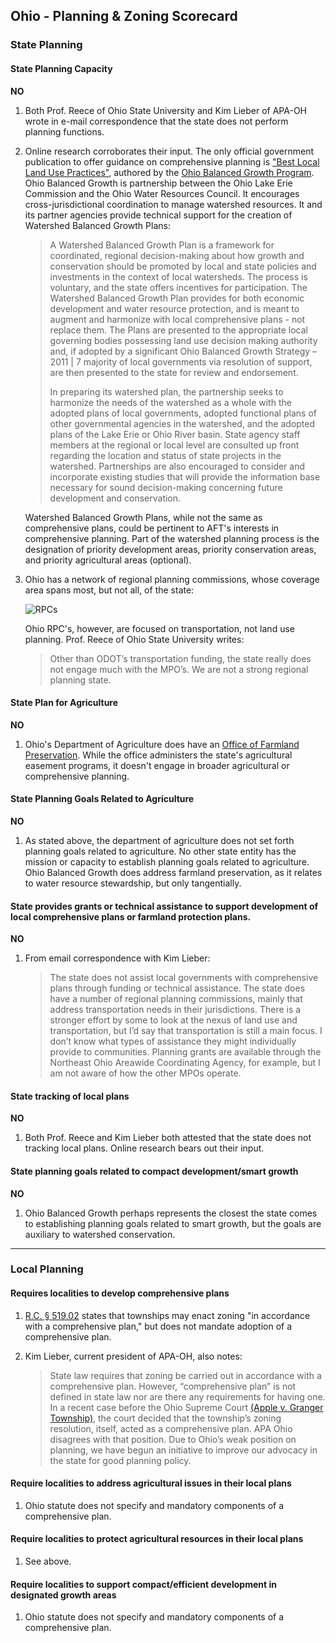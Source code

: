 ## Ohio - Planning & Zoning Scorecard

### State Planning

#### State Planning Capacity

**NO**

1.  Both Prof. Reece of Ohio State University and Kim Lieber of APA-OH wrote in e-mail correspondence that the state does not perform planning functions.
2.  Online research corroborates their input. The only official government publication to offer guidance on comprehensive planning is ["Best Local Land Use Practices"](http://balancedgrowth.ohio.gov/BestLocalLandUsePractices/BestLocalLandUsePracticeChapters.aspx), authored by the [Ohio Balanced Growth Program](http://balancedgrowth.ohio.gov/Home.aspx). Ohio Balanced Growth is partnership between the Ohio Lake Erie Commission and the Ohio Water Resources Council. It encourages cross-jurisdictional coordination to manage watershed resources. It and its partner agencies provide technical support for the creation of Watershed Balanced Growth Plans:

    >A Watershed Balanced Growth Plan is a framework for coordinated, regional decision-making about how growth and conservation should be promoted by local and state policies and investments in the context of local watersheds. The process is voluntary, and the state offers incentives for participation. The Watershed Balanced Growth Plan provides for both economic development and water resource protection, and is meant to augment and harmonize with local comprehensive plans - not replace them. The Plans are presented to the appropriate local governing bodies possessing land use decision making authority and, if adopted by a significant Ohio Balanced Growth Strategy – 2011 | 7 majority of local governments via resolution of support, are then presented to the state for review and endorsement.
    >
    >In preparing its watershed plan, the partnership seeks to harmonize the needs of the watershed as a whole with the adopted plans of local governments, adopted functional plans of other governmental agencies in the watershed, and the adopted plans of the Lake Erie or Ohio River basin. State agency staff members at the regional or local level are consulted up front regarding the location and status of state projects in the watershed. Partnerships are also encouraged to consider and incorporate existing studies that will provide the information base necessary for sound decision-making concerning future development and conservation.

    Watershed Balanced Growth Plans, while not the same as comprehensive plans, could be pertinent to AFT's interests in comprehensive planning. Part of the watershed planning process is the designation of priority development areas, priority conservation areas, and priority agricultural areas (optional).

3.  Ohio has a network of regional planning commissions, whose coverage area spans most, but not all, of the state:

    ![RPCs](http://regionalcouncils.org/images/stories/oarc_counties.jpg)

    Ohio RPC's, however, are focused on transportation, not land use planning. Prof. Reece of Ohio State University writes:
    > Other than ODOT’s transportation funding, the state really does not engage much with the MPO’s. We are not a strong regional planning state.



####  State Plan for Agriculture

**NO**

1.  Ohio's Department of Agriculture does have an [Office of Farmland Preservation](http://www.agri.ohio.gov/divs/FarmLand/FarmLand.aspx). While the office administers the state's agricultural easement programs, it doesn't engage in broader agricultural or comprehensive planning.

#### State Planning Goals Related to Agriculture

**NO**

1.  As stated above, the department of agriculture does not set forth planning goals related to agriculture. No other state entity has the mission or capacity to establish planning goals related to agriculture. Ohio Balanced Growth does address farmland preservation, as it relates to water resource stewardship, but only tangentially.

#### State provides grants or technical assistance to support development of local comprehensive plans or farmland protection plans.

**NO**

1.  From email correspondence with Kim Lieber:
    >The state does not assist local governments with comprehensive plans through funding or technical assistance. The state does have a number of regional planning commissions, mainly that address transportation needs in their jurisdictions. There is a stronger effort by some to look at the nexus of land use and transportation, but I’d say that transportation is still a main focus. I don’t know what types of assistance they might individually provide to communities. Planning grants are available through the Northeast Ohio Areawide Coordinating Agency, for example, but I am not aware of how the other MPOs operate.

#### State tracking of local plans

**NO**

1.  Both Prof. Reece and Kim Lieber both attested that the state does not tracking local plans. Online research bears out their input.

#### State planning goals related to compact development/smart growth

**NO**

1.  Ohio Balanced Growth perhaps represents the closest the state comes to establishing planning goals related to smart growth, but the goals are auxiliary to watershed conservation. 


---

### Local Planning

#### Requires localities to develop comprehensive plans

1.  [R.C. § 519.02](http://codes.ohio.gov/orc/519) states that townships may enact zoning "in accordance with a comprehensive plan," but does not mandate adoption of a comprehensive plan.
2.  Kim Lieber, current president of APA-OH, also notes:

    >State law requires that zoning be carried out in accordance with a comprehensive plan. However, “comprehensive plan” is not defined in state law nor are there any requirements for having one. In a recent case before the Ohio Supreme Court [(Apple v. Granger Township)](https://www.supremecourt.ohio.gov/ROD/docs/pdf/0/2015/2015-Ohio-2343.pdf), the court decided that the township’s zoning resolution, itself, acted as a comprehensive plan. APA Ohio disagrees with that position. Due to Ohio’s weak position on planning, we have begun an initiative to improve our advocacy in the state for good planning policy.

#### Require localities to address agricultural issues in their local plans

1.  Ohio statute does not specify and mandatory components of a comprehensive plan.

#### Require localities to protect agricultural resources in their local plans

1.  See above.

#### Require localities to support compact/efficient development in designated growth areas

1.  Ohio statute does not specify and mandatory components of a comprehensive plan.
